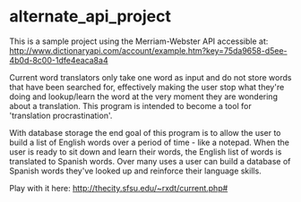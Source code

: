 alternate_api_project
=====================
This is a sample project using the Merriam-Webster API accessible at: http://www.dictionaryapi.com/account/example.htm?key=75da9658-d5ee-4b0d-8c00-1dfe4eaca8a4

Current word translators only take one word as input and do not store words that have been searched for, effectively making the user stop what they're doing and lookup/learn the word at the very moment they are wondering about a translation. This program is intended to become a tool for 'translation procrastination'.

With database storage the end goal of this program is to allow the user to build a list of English words over a period of time - like a notepad. When the user is ready to sit down and learn their words, the English list of words is translated to Spanish words. Over many uses a user can build a database of Spanish words they've looked up and reinforce their language skills. 

Play with it here: http://thecity.sfsu.edu/~rxdt/current.php#

